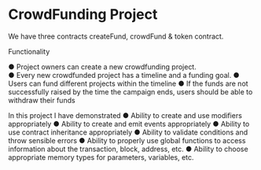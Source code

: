 # CrowdFunding Project
We have three contracts createFund, crowdFund & token contract.

Functionality

● Project owners can create a new crowdfunding project. <br>
● Every new crowdfunded project has a timeline and a funding goal.
● Users can fund different projects within the timeline
● If the funds are not successfully raised by the time the campaign ends, users should
be able to withdraw their funds


In this project I have demonstrated
● Ability to create and use modifiers appropriately
● Ability to create and emit events appropriately
● Ability to use contract inheritance appropriately
● Ability to validate conditions and throw sensible errors
● Ability to properly use global functions to access information about the
transaction, block, address, etc.
● Ability to choose appropriate memory types for parameters, variables,
etc.

